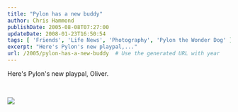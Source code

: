```yaml
---
title: "Pylon has a new buddy"
author: Chris Hammond
publishDate: 2005-08-08T07:27:00
updateDate: 2008-01-23T16:50:54
tags: [ 'Friends', 'Life News', 'Photography', 'Pylon the Wonder Dog' ]
excerpt: "Here's Pylon's new playpal,..."
url: /2005/pylon-has-a-new-buddy  # Use the generated URL with year
---
```

<P>Here's Pylon's new playpal, Oliver.</P> <P> </P><IMG src="/gallery/photos/16/6246/600x450.aspx">

